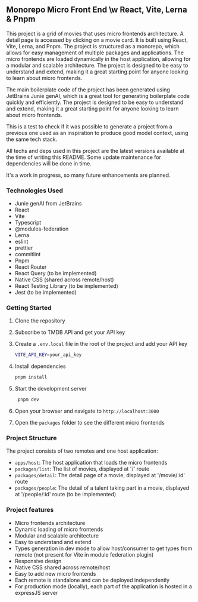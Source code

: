 ## Monorepo Micro Front End \w React, Vite, Lerna & Pnpm

This project is a grid of movies that uses micro frontends architecture. A detail page is accessed by clicking on a movie card. It is built using React, Vite, Lerna, and Pnpm. The project is structured as a monorepo, which allows for easy management of multiple packages and applications.
The micro frontends are loaded dynamically in the host application, allowing for a modular and scalable architecture. The project is designed to be easy to understand and extend, making it a great starting point for anyone looking to learn about micro frontends.

The main boilerplate code of the project has been generated using JetBrains Junie genAI, which is a great tool for generating boilerplate code quickly and efficiently. The project is designed to be easy to understand and extend, making it a great starting point for anyone looking to learn about micro frontends.

This is a test to check if it was possible to generate a project from a previous one used as an inspiration to produce good model context, using the same tech stack.

All techs and deps used in this project are the latest versions available at the time of writing this README. Some update maintenance for dependencies will be done in time.

It's a work in progress, so many future enhancements are planned.

### Technologies Used
- Junie genAI from JetBrains
- React
- Vite
- Typescript
- @modules-federation
- Lerna
- eslint
- prettier
- commitlint
- Pnpm
- React Router
- React Query (to be implemented)
- Native CSS (shared across remote/host)
- React Testing Library (to be implemented)
- Jest (to be implemented)

### Getting Started

1. Clone the repository
2. Subscribe to TMDB API and get your API key
3. Create a `.env.local` file in the root of the project and add your API key
   ```bash
   VITE_API_KEY=your_api_key
   ```
3. Install dependencies
   ```bash
   pnpm install
   ```
4. Start the development server
   ```bash
    pnpm dev
    ```
5. Open your browser and navigate to `http://localhost:3000`

6. Open the `packages` folder to see the different micro frontends

### Project Structure

The project consists of two remotes and one host application:

- `apps/host`: The host application that loads the micro frontends
- `packages/list`: The list of movies, displayed at '/' route
- `packages/detail`: The detail page of a movie, displayed at '/movie/:id' route
- `packages/people`: The detail of a talent taking part in a movie, displayed at '/people/:id' route (to be implemented)

### Project features

- Micro frontends architecture
- Dynamic loading of micro frontends
- Modular and scalable architecture
- Easy to understand and extend
- Types generation in dev mode to allow host/consumer to get types from remote (not present for Vite in module federation plugin)
- Responsive design
- Native CSS shared across remote/host
- Easy to add new micro frontends
- Each remote is standalone and can be deployed independently
- For production mode (locally), each part of the application is hosted in a expressJS server
